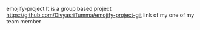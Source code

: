 emojify-project
It is a group based project
https://github.com/DivyasriTumma/emojify-project-git link of my one of my team member
